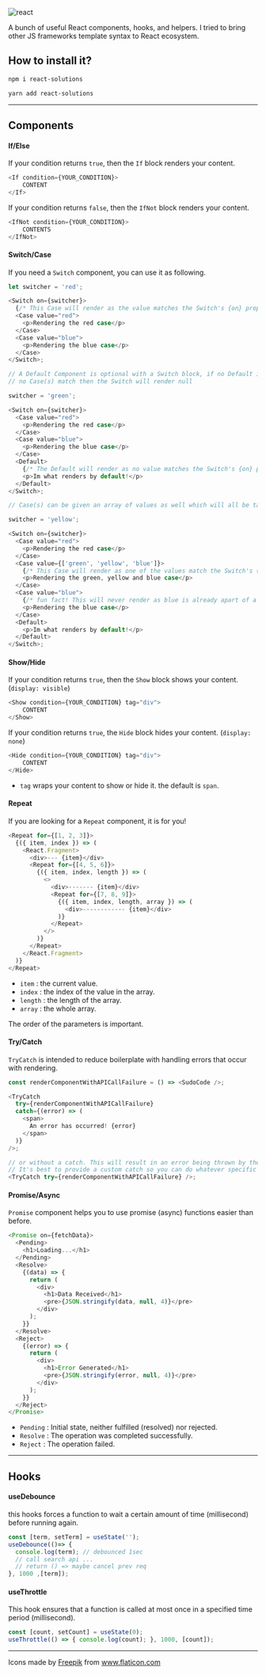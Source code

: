![react](https://user-images.githubusercontent.com/8418700/141108315-edfea253-3fdd-4c51-907b-d11888ea33ed.png)

A bunch of useful React components, hooks, and helpers. I tried to bring other JS frameworks template syntax to React ecosystem.

## How to install it?

```bash
npm i react-solutions

yarn add react-solutions
```

<hr/>

## Components

#### If/Else

If your condition returns `true`, then the `If` block renders your content.

```js
<If condition={YOUR_CONDITION}>
    CONTENT
</If>
```

If your condition returns `false`, then the `IfNot` block renders your content.

```js
<IfNot condition={YOUR_CONDITION}>
    CONTENTS
</IfNot>
```

#### Switch/Case

If you need a `Switch` component, you can use it as following.

```js
let switcher = 'red';

<Switch on={switcher}>
  {/* This Case will render as the value matches the Switch's {on} prop */}
  <Case value="red">
    <p>Rendering the red case</p>
  </Case>
  <Case value="blue">
    <p>Rendering the blue case</p>
  </Case>
</Switch>;

// A Default Component is optional with a Switch block, if no Default is provided and
// no Case(s) match then the Switch will render null

switcher = 'green';

<Switch on={switcher}>
  <Case value="red">
    <p>Rendering the red case</p>
  </Case>
  <Case value="blue">
    <p>Rendering the blue case</p>
  </Case>
  <Default>
    {/* The Default will render as no value matches the Switch's {on} prop */}
    <p>Im what renders by default!</p>
  </Default>
</Switch>;

// Case(s) can be given an array of values as well which will all be taken into account when searching for a match in the Switch

switcher = 'yellow';

<Switch on={switcher}>
  <Case value="red">
    <p>Rendering the red case</p>
  </Case>
  <Case value={['green', 'yellow', 'blue']}>
    {/* This Case will render as one of the values match the Switch's {on} prop */}
    <p>Rendering the green, yellow and blue case</p>
  </Case>
  <Case value="blue">
    {/* fun fact! This will never render as blue is already apart of a previous Case */}
    <p>Rendering the blue case</p>
  </Case>
  <Default>
    <p>Im what renders by default!</p>
  </Default>
</Switch>;
```

#### Show/Hide

If your condition returns `true`, then the `Show` block shows your content. (`display: visible`)

```js
<Show condition={YOUR_CONDITION} tag="div">
    CONTENT
</Show>
```

If your condition returns `true`, the `Hide` block hides your content. (`display: none`)

```js
<Hide condition={YOUR_CONDITION} tag="div">
    CONTENT
</Hide>
```

* `tag` wraps your content to show or hide it. the default is `span`.

#### Repeat

If you are looking for a `Repeat` component, it is for you!

```js
<Repeat for={[1, 2, 3]}>
  {({ item, index }) => (
    <React.Fragment>
      <div>--- {item}</div>
      <Repeat for={[4, 5, 6]}>
        {({ item, index, length }) => (
          <>
            <div>------- {item}</div>
            <Repeat for={[7, 8, 9]}>
              {({ item, index, length, array }) => (
                <div>------------ {item}</div>
              )}
            </Repeat>
          </>
        )}
      </Repeat>
    </React.Fragment>
  )}
</Repeat>
```    

* `item`   : the current value.
* `index`  : the index of the value in the array.
* `length` : the length of the array.
* `array`  : the whole array.

The order of the parameters is important.

#### Try/Catch

`TryCatch` is intended to reduce boilerplate with handling errors that occur with rendering.

```js
const renderComponentWithAPICallFailure = () => <SudoCode />;

<TryCatch
  try={renderComponentWithAPICallFailure}
  catch={(error) => (
    <span>
      An error has occurred! {error}
    </span>
  )}
/>;

// or without a catch. This will result in an error being thrown by the TryCatch component.
// It's best to provide a custom catch so you can do whatever specific logic you need to should something unexpected happen
<TryCatch try={renderComponentWithAPICallFailure} />;
```

#### Promise/Async

`Promise` component helps you to use promise (async) functions easier than before.

```js
<Promise on={fetchData}>
  <Pending>
    <h1>Loading...</h1>
  </Pending>
  <Resolve>
    {(data) => {
      return (
        <div>
          <h1>Data Received</h1>
          <pre>{JSON.stringify(data, null, 4)}</pre>
        </div>
      );
    }}
  </Resolve>
  <Reject>
    {(error) => {
      return (
        <div>
          <h1>Error Generated</h1>
          <pre>{JSON.stringify(error, null, 4)}</pre>
        </div>
      );
    }}
  </Reject>
</Promise>
```

* `Pending` : Initial state, neither fulfilled (resolved) nor rejected.
* `Resolve` : The operation was completed successfully.
* `Reject`  : The operation failed.


<hr/>

## Hooks

#### useDebounce

this hooks forces a function to wait a certain amount of time (millisecond) before running again.

```js
const [term, setTerm] = useState('');
useDebounce(()=> {
  console.log(term); // debounced 1sec
  // call search api ...
  // return () => maybe cancel prev req 
}, 1000 ,[term]);
```

#### useThrottle

This hook ensures that a function is called at most once in a specified time period (millisecond).

```js
const [count, setCount] = useState(0);
useThrottle(() => { console.log(count); }, 1000, [count]);
```

<hr/>
<div>Icons made by <a href="https://www.freepik.com" title="Freepik">Freepik</a> from <a href="https://www.flaticon.com/" title="Flaticon">www.flaticon.com</a></div>
